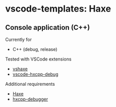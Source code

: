 # vscode-templates: Haxe

## Console application (C++)

Currently for
* C++ (debug, release)

Tested with VSCode extensions
* [vshaxe](https://marketplace.visualstudio.com/items?itemName=nadako.vshaxe)
* [vscode-hxcpp-debug](https://github.com/jcward/vscode-hxcpp-debug)

Additional requirements
* [Haxe](https://haxe.org/)
* [hxcpp-debugger](https://github.com/HaxeFoundation/hxcpp-debugger)

